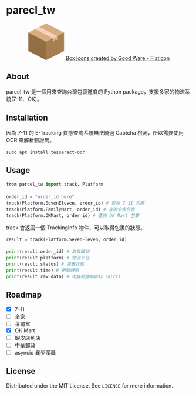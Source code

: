 # parecl_tw

<p align="center">
    <img src="img/box.png" width=100>
    <a href="https://www.flaticon.com/free-icons/box" title="box icons">Box icons created by Good Ware - Flaticon</a>
</p>

## About

parcel_tw 是一個用來查詢台灣包裹進度的 Python package，支援多家的物流系統(7-11、OK)。

## Installation

因為 7-11 的 E-Tracking 貨態查詢系統無法繞過 Captcha 檢測，所以需要使用 OCR 來解析驗證碼。

```sudo apt install tesseract-ocr```

## Usage

```python
from parcel_tw import track, Platform

order_id = "order_id here"
track(Platform.SevenEleven, order_id) # 查詢 7-11 包裹
track(Platform.FamilyMart, order_id) # 查詢全家包裹
track(Platform.OKMart, order_id) # 查詢 OK Mart 包裹
```

track 會返回一個 TrackingInfo 物件，可以取得包裹的狀態。

```python
result = track(Platform.SevenEleven, order_id)

print(result.order_id) # 取貨編號
print(result.platform) # 物流平台
print(result.status) # 包裹狀態
print(result.time) # 更新時間
print(result.raw_data) # 爬蟲的詳細資料 (dict)
```

## Roadmap

- [x] 7-11
- [ ] 全家
- [ ] 萊爾富
- [x] OK Mart
- [ ] 蝦皮店到店
- [ ] 中華郵政
- [ ] asyncio 異步爬蟲

## License

Distributed under the MIT License. See `LICENSE` for more information.
